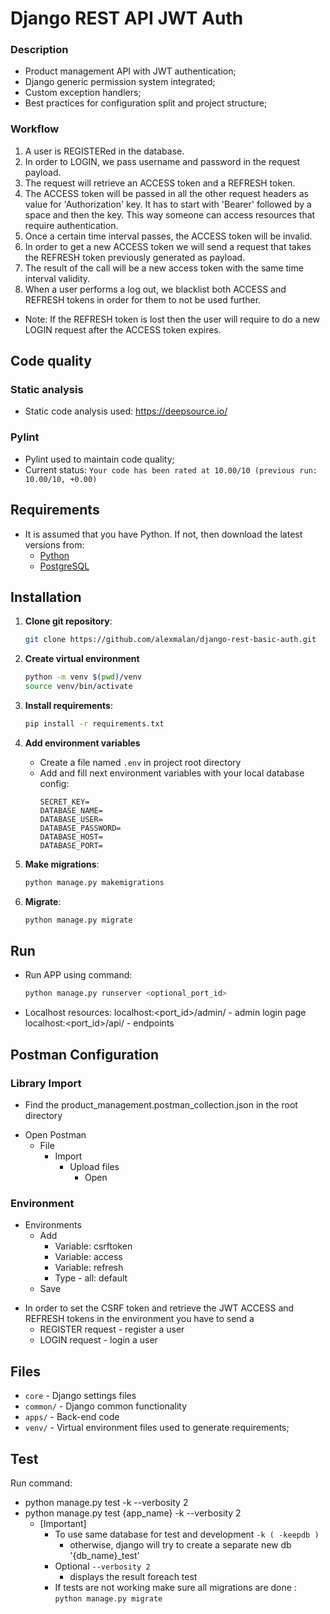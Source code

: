 Django REST API JWT Auth
========================

### Description
-   Product management API with JWT authentication;
-   Django generic permission system integrated;
-   Custom exception handlers;
-   Best practices for configuration split and project structure;

### Workflow
1.  A user is REGISTERed in the database.
2.  In order to LOGIN, we pass username and password in the request payload.
3.  The request will retrieve an ACCESS token and a REFRESH token.
4.  The ACCESS token will be passed in all the other request headers as value for 'Authorization' key. It has to start with 'Bearer' followed by a space and then the key. This way someone can access resources that require authentication.
5.  Once a certain time interval passes, the ACCESS token will be invalid.
6.  In order to get a new ACCESS token we will send a request that takes the REFRESH token previously generated as payload.
7.  The result of the call will be a new access token with the same time interval validity.
8.  When a user performs a log out, we blacklist both ACCESS and REFRESH tokens in order for them to not be used further.

*  Note: If the REFRESH token is lost then the user will require to do a new LOGIN request after the ACCESS token expires. 

## Code quality

### Static analysis
- Static code analysis used: https://deepsource.io/

### Pylint
- Pylint used to maintain code quality;
- Current status: `Your code has been rated at 10.00/10 (previous run: 10.00/10, +0.00)`

## Requirements

-   It is assumed that you have Python. If not, then download the latest versions from:
    * [Python](https://www.python.org/downloads/)
    * [PostgreSQL](https://www.postgresql.org/download/)
    
## Installation

1. **Clone git repository**:
    ```bash
    git clone https://github.com/alexmalan/django-rest-basic-auth.git
    ```

2. **Create virtual environment**
    ```bash
    python -m venv $(pwd)/venv
    source venv/bin/activate
    ```   

3. **Install requirements**:
    ```bash
    pip install -r requirements.txt
    ```

4. **Add environment variables**
    - Create a file named `.env` in project root directory
    - Add and fill next environment variables with your local database config:
        ```.env
        SECRET_KEY=
        DATABASE_NAME=
        DATABASE_USER=
        DATABASE_PASSWORD=
        DATABASE_HOST=
        DATABASE_PORT=
        ```

5. **Make migrations**:
    ```bash
    python manage.py makemigrations
    ```

6. **Migrate**:
    ```bash
    python manage.py migrate
    ```

## Run

-   Run APP using command:
    ```bash
    python manage.py runserver <optional_port_id>
    ```
- Localhost resources:
    localhost:<port_id>/admin/ - admin login page
    localhost:<port_id>/api/   - endpoints
    
## Postman Configuration

### Library Import
* Find the product_management.postman_collection.json in the root directory
- Open Postman
   - File
      - Import
         - Upload files
            - Open

### Environment
* Environments
   - Add
      - Variable: csrftoken
      - Variable: access
      - Variable: refresh
      - Type - all: default
   - Save

- In order to set the CSRF token and retrieve the JWT ACCESS and REFRESH tokens in the environment you have to send a
   * REGISTER request - register a user
   * LOGIN request - login a user


## Files
* `core` - Django settings files
* `common/` - Django common functionality
* `apps/` - Back-end code
* `venv/` - Virtual environment files used to generate requirements;

    
## Test
Run command:
* python manage.py test -k --verbosity 2
* python manage.py test {app_name} -k --verbosity 2
    * [Important] 
        * To use same database for test and development `-k ( -keepdb )`
            - otherwise, django will try to create a separate new db '{db_name}_test'
        * Optional `--verbosity 2`
            - displays the result foreach test
        * If tests are not working make sure all migrations are done : 
            `python manage.py migrate`
